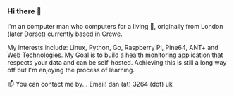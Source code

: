 ### Hi there 👋

I'm an computer man who computers for a living 🐧, originally from London (later Dorset) currently based in Crewe.

My interests include: Linux, Python, Go, Raspberry Pi, Pine64, ANT+ and Web Technologies. My Goal is to build a health monitoring application that respects your data and can be self-hosted. Achieving this is still a long way off but I'm enjoying the process of learning.

📫 You can contact me by... Email! dan (at) 3264 (dot) uk
